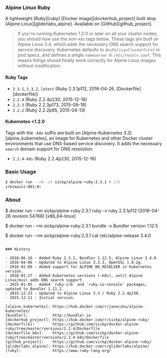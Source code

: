 ### Alpine Linux Ruby

A lightweight [Ruby][ruby] [Docker image][dockerhub_project] built atop [Alpine Linux][gliderlabs_alpine]. Available on [GitHub][github_project].

> If you're running Kubernetes 1.2.0 or later on all your cluster nodes, you should now use the non-`k8s` tags below. These tags are built on Alpine Linux 3.4, which adds the necessary DNS search support for service discovery. Kubernetes defaults to `dnsPolicy=ClusterFirst` in pod specs, and defines a single `nameserver` in `/etc/resolv.conf`. This means things should finally work correctly for Alpine Linux images without modification.

#### Ruby Tags

* `2.3.1`, `2.3`, `2`, `latest` (Ruby 2.3.1p112, 2016-04-26, [Dockerfile][dockerfile])
* `2.2.4` (Ruby 2.2.4p230, 2015-12-16)
* `2.2.3` (Ruby 2.2.3p173, 2015-08-18)
* `2.2.2` (Ruby 2.2.2p95, 2015-04-13)

#### Kubernetes <1.2.0

Tags with the `-k8s` suffix are built on [Alpine-Kubernetes 3.3][alpine_kubernetes], an image for Kubernetes and other Docker cluster environments that use DNS-based service discovery. It adds the necessary `search` domain support for DNS resolution.

* `2.2.4-k8s` (Ruby 2.2.4p230, 2015-12-16)

### Basic Usage

```bash
$ docker run --rm -it sickp/alpine-ruby:2.3.1 # irb
irb(main):001:0>
```

### About

$ docker run --rm sickp/alpine-ruby:2.3.1 ruby -v
ruby 2.3.1p112 (2016-04-26 revision 54768) [x86_64-linux]

$ docker run --rm sickp/alpine-ruby:2.3.1 bundle -v
Bundler version 1.12.5

$ docker run --rm sickp/alpine-ruby:2.3.1 cat /etc/alpine-release
3.4.0
```

### History

- 2016-06-16 - Added Ruby 2.3.1, Bundler 1.12.5, Alpine Linux 3.4.0.
- 2016-04-06 - Updated to Alpine Linux 3.3.3, OpenSSL 1.0.2g.
- 2016-02-09 - Added support for ALPINE_NO_RESOLVER in Kubernetes version.
- 2016-01-27 - Added Kubernetes versions (-k8s), until Alpine Linux/musl adds DNS search support.
- 2015-01-05 - Added `ruby-irb` and `ruby-io-console` packages, updated to Bundler 1.11.2.
- 2015-12-23 - Updated to Alpine Linux 3.3 / Ruby 2.2.4p230.
- 2015-12-11 - Initial version.

[alpine_kubernetes]: https://hub.docker.com/r/janeczku/alpine-kubernetes/
[bundler]:           http://bundler.io
[dockerhub_project]: https://hub.docker.com/r/sickp/alpine-ruby/
[dockerfile]:        https://github.com/sickp/docker-alpine-ruby/tree/master/versions/2.2.4/Dockerfile
[dockerfile_k8s]:    https://github.com/sickp/docker-alpine-ruby/tree/master/versions/2.2.4-k8s/Dockerfile
[github_project]:    https://github.com/sickp/docker-alpine-ruby/
[gliderlabs_alpine]: https://hub.docker.com/r/gliderlabs/alpine/
[ruby]:              https://www.ruby-lang.org/
